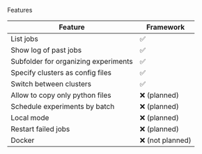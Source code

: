 Features

| Feature                              | Framework       |
|--------------------------------------|-----------------|
| List jobs                            | ✅               |
| Show log of past jobs                | ✅               |
| Subfolder for organizing experiments | ✅               |
| Specify clusters as config files     | ✅               |
| Switch between clusters              | ✅               |
| Allow to copy only python files      | ❌ (planned)     |
| Schedule experiments by batch        | ❌ (planned)     |
| Local mode                           | ❌ (planned)     |
| Restart failed jobs                  | ❌ (planned)     |
| Docker                               | ❌ (not planned) |

